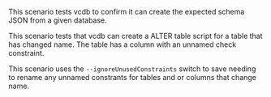 This scenario tests vcdb to confirm it can create the expected schema JSON from a given database.

This scenario tests that vcdb can create a ALTER table script for a table that has changed name. 
The table has a column with an unnamed check constraint.

This scenario uses the `--ignoreUnusedConstraints` switch to save needing to rename any unnamed constrants for tables and or columns that change name.
